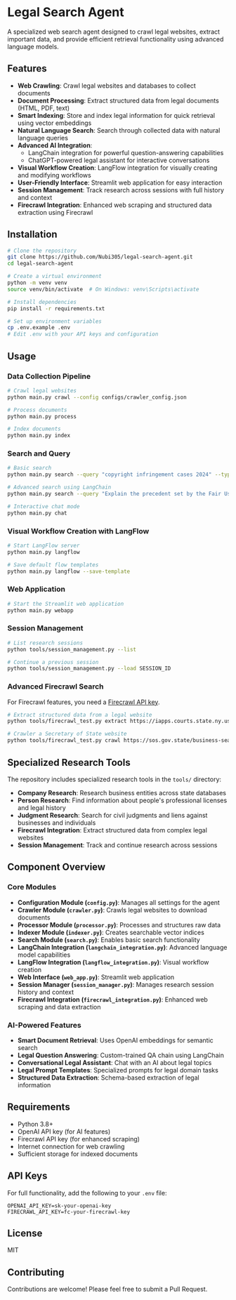# Legal Search Agent

A specialized web search agent designed to crawl legal websites, extract important data, and provide efficient retrieval functionality using advanced language models.

## Features

- **Web Crawling**: Crawl legal websites and databases to collect documents
- **Document Processing**: Extract structured data from legal documents (HTML, PDF, text)
- **Smart Indexing**: Store and index legal information for quick retrieval using vector embeddings
- **Natural Language Search**: Search through collected data with natural language queries
- **Advanced AI Integration**: 
  - LangChain integration for powerful question-answering capabilities
  - ChatGPT-powered legal assistant for interactive conversations
- **Visual Workflow Creation**: LangFlow integration for visually creating and modifying workflows
- **User-Friendly Interface**: Streamlit web application for easy interaction
- **Session Management**: Track research across sessions with full history and context
- **Firecrawl Integration**: Enhanced web scraping and structured data extraction using Firecrawl

## Installation

```bash
# Clone the repository
git clone https://github.com/Nubi305/legal-search-agent.git
cd legal-search-agent

# Create a virtual environment
python -m venv venv
source venv/bin/activate  # On Windows: venv\Scripts\activate

# Install dependencies
pip install -r requirements.txt

# Set up environment variables
cp .env.example .env
# Edit .env with your API keys and configuration
```

## Usage

### Data Collection Pipeline

```bash
# Crawl legal websites
python main.py crawl --config configs/crawler_config.json

# Process documents
python main.py process

# Index documents
python main.py index
```

### Search and Query

```bash
# Basic search
python main.py search --query "copyright infringement cases 2024" --type basic

# Advanced search using LangChain
python main.py search --query "Explain the precedent set by the Fair Use doctrine in copyright law" --type langchain

# Interactive chat mode
python main.py chat
```

### Visual Workflow Creation with LangFlow

```bash
# Start LangFlow server
python main.py langflow

# Save default flow templates
python main.py langflow --save-template
```

### Web Application

```bash
# Start the Streamlit web application
python main.py webapp
```

### Session Management

```bash
# List research sessions
python tools/session_management.py --list

# Continue a previous session
python tools/session_management.py --load SESSION_ID
```

### Advanced Firecrawl Search

For Firecrawl features, you need a [Firecrawl API key](https://firecrawl.dev).

```bash
# Extract structured data from a legal website
python tools/firecrawl_test.py extract https://iapps.courts.state.ny.us/nyscef/CaseSearch?TAB=name --url-type judgment

# Crawler a Secretary of State website
python tools/firecrawl_test.py crawl https://sos.gov.state/business-search --limit 50
```

## Specialized Research Tools

The repository includes specialized research tools in the `tools/` directory:

- **Company Research**: Research business entities across state databases
- **Person Research**: Find information about people's professional licenses and legal history
- **Judgment Research**: Search for civil judgments and liens against businesses and individuals
- **Firecrawl Integration**: Extract structured data from complex legal websites
- **Session Management**: Track and continue research across sessions

## Component Overview

### Core Modules

- **Configuration Module (`config.py`)**: Manages all settings for the agent
- **Crawler Module (`crawler.py`)**: Crawls legal websites to download documents
- **Processor Module (`processor.py`)**: Processes and structures raw data
- **Indexer Module (`indexer.py`)**: Creates searchable vector indices
- **Search Module (`search.py`)**: Enables basic search functionality
- **LangChain Integration (`langchain_integration.py`)**: Advanced language model capabilities
- **LangFlow Integration (`langflow_integration.py`)**: Visual workflow creation
- **Web Interface (`web_app.py`)**: Streamlit web application
- **Session Manager (`session_manager.py`)**: Manages research session history and context
- **Firecrawl Integration (`firecrawl_integration.py`)**: Enhanced web scraping and data extraction

### AI-Powered Features

- **Smart Document Retrieval**: Uses OpenAI embeddings for semantic search
- **Legal Question Answering**: Custom-trained QA chain using LangChain
- **Conversational Legal Assistant**: Chat with an AI about legal topics
- **Legal Prompt Templates**: Specialized prompts for legal domain tasks
- **Structured Data Extraction**: Schema-based extraction of legal information

## Requirements

- Python 3.8+
- OpenAI API key (for AI features)
- Firecrawl API key (for enhanced scraping)
- Internet connection for web crawling
- Sufficient storage for indexed documents

## API Keys

For full functionality, add the following to your `.env` file:

```
OPENAI_API_KEY=sk-your-openai-key
FIRECRAWL_API_KEY=fc-your-firecrawl-key
```

## License

MIT

## Contributing

Contributions are welcome! Please feel free to submit a Pull Request.
